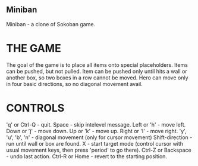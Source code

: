 Miniban
-------

Miniban - a clone of Sokoban game.

THE GAME
========

The goal of the game is to place all items onto special placeholders.
Items can be pushed, but not pulled.
Item can be pushed only until hits a wall or another box, so two boxes in a row cannot be moved.
Hero can move only in four basic directions, so no diagonal movement avail.

CONTROLS
========

'q' or Ctrl-Q - quit.
Space - skip intelevel message.
Left or 'h' - move left.
Down or 'j' - move down.
Up or 'k' - move up.
Right or 'l' - move right.
'y', 'u', 'b', 'n' - diagonal movement (only for cursor movement)
Shift-direction - run until wall or box are found.
X - start target mode (control cursor with usual movement keys, then press 'period' to go there).
Ctrl-Z or Backspace - undo last action.
Ctrl-R or Home - revert to the starting position.

